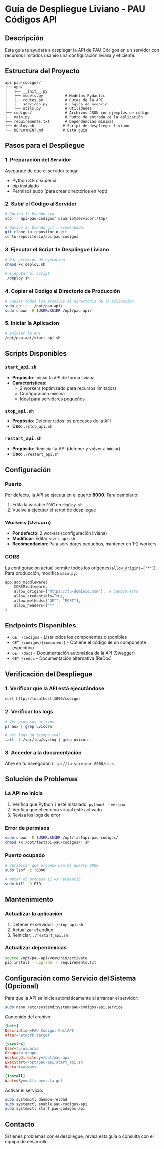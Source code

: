 # Guía de Despliegue Liviano - PAU Códigos API

## Descripción
Esta guía te ayudará a desplegar la API de PAU Códigos en un servidor con recursos limitados usando una configuración liviana y eficiente.

## Estructura del Proyecto
```
api-pau-codigos/
├── app/
│   ├── __init__.py
│   ├── models.py          # Modelos Pydantic
│   ├── routes.py          # Rutas de la API
│   ├── services.py        # Lógica de negocio
│   └── utils.py           # Utilidades
├── codigos/               # Archivos JSON con ejemplos de código
├── main.py                # Punto de entrada de la aplicación
├── requirements.txt       # Dependencias mínimas
├── deploy.sh             # Script de despliegue liviano
└── DEPLOYMENT.md         # Esta guía
```

## Pasos para el Despliegue

### 1. Preparación del Servidor
Asegúrate de que el servidor tenga:
- Python 3.8 o superior
- pip instalado
- Permisos sudo (para crear directorios en /opt)

### 2. Subir el Código al Servidor
```bash
# Opción 1: Usando scp
scp -r api-pau-codigos/ usuario@servidor:/tmp/

# Opción 2: Usando git (recomendado)
git clone tu-repositorio.git
cd tu-repositorio/api-pau-codigos
```

### 3. Ejecutar el Script de Despliegue Liviano
```bash
# Dar permisos de ejecución
chmod +x deploy.sh

# Ejecutar el script
./deploy.sh
```

### 4. Copiar el Código al Directorio de Producción
```bash
# Copiar todos los archivos al directorio de la aplicación
sudo cp -r . /opt/pau-api/
sudo chown -R $USER:$USER /opt/pau-api/
```

### 5. Iniciar la Aplicación
```bash
# Iniciar la API
/opt/pau-api/start_api.sh
```

## Scripts Disponibles

### `start_api.sh`
- **Propósito**: Iniciar la API de forma liviana
- **Características**: 
  - 2 workers (optimizado para recursos limitados)
  - Configuración mínima
  - Ideal para servidores pequeños

### `stop_api.sh`
- **Propósito**: Detener todos los procesos de la API
- **Uso**: `./stop_api.sh`

### `restart_api.sh`
- **Propósito**: Reiniciar la API (detener y volver a iniciar)
- **Uso**: `./restart_api.sh`

## Configuración

### Puerto
Por defecto, la API se ejecuta en el puerto **8000**. Para cambiarlo:
1. Edita la variable `PORT` en `deploy.sh`
2. Vuelve a ejecutar el script de despliegue

### Workers (Uvicorn)
- **Por defecto**: 2 workers (configuración liviana)
- **Modificar**: Editar `start_api.sh`
- **Recomendación**: Para servidores pequeños, mantener en 1-2 workers

### CORS
La configuración actual permite todos los orígenes (`allow_origins=["*"]`). Para producción, modifica `main.py`:

```python
app.add_middleware(
    CORSMiddleware,
    allow_origins=["https://tu-dominio.com"],  # Cambia esto
    allow_credentials=True,
    allow_methods=["GET", "POST"],
    allow_headers=["*"],
)
```

## Endpoints Disponibles

- `GET /codigos` - Lista todos los componentes disponibles
- `GET /codigos/{component}` - Obtiene el código de un componente específico
- `GET /docs` - Documentación automática de la API (Swagger)
- `GET /redoc` - Documentación alternativa (ReDoc)

## Verificación del Despliegue

### 1. Verificar que la API está ejecutándose
```bash
curl http://localhost:8000/codigos
```

### 2. Verificar los logs
```bash
# Ver procesos activos
ps aux | grep uvicorn

# Ver logs en tiempo real
tail -f /var/log/syslog | grep uvicorn
```

### 3. Acceder a la documentación
Abre en tu navegador: `http://tu-servidor:8000/docs`

## Solución de Problemas

### La API no inicia
1. Verifica que Python 3 esté instalado: `python3 --version`
2. Verifica que el entorno virtual esté activado
3. Revisa los logs de error

### Error de permisos
```bash
sudo chown -R $USER:$USER /opt/fastapi-pau-codigos/
chmod +x /opt/fastapi-pau-codigos/*.sh
```

### Puerto ocupado
```bash
# Verificar qué proceso usa el puerto 8000
sudo lsof -i :8000

# Matar el proceso si es necesario
sudo kill -9 PID
```

## Mantenimiento

### Actualizar la aplicación
1. Detener el servidor: `./stop_api.sh`
2. Actualizar el código
3. Reiniciar: `./restart_api.sh`

### Actualizar dependencias
```bash
source /opt/pau-api/venv/bin/activate
pip install --upgrade -r requirements.txt
```

## Configuración como Servicio del Sistema (Opcional)

Para que la API se inicie automáticamente al arrancar el servidor:

```bash
sudo nano /etc/systemd/system/pau-codigos-api.service
```

Contenido del archivo:
```ini
[Unit]
Description=PAU Códigos FastAPI
After=network.target

[Service]
User=tu-usuario
Group=tu-grupo
WorkingDirectory=/opt/pau-api
ExecStart=/opt/pau-api/start_api.sh
Restart=always

[Install]
WantedBy=multi-user.target
```

Activar el servicio:
```bash
sudo systemctl daemon-reload
sudo systemctl enable pau-codigos-api
sudo systemctl start pau-codigos-api
```

## Contacto
Si tienes problemas con el despliegue, revisa esta guía o consulta con el equipo de desarrollo.